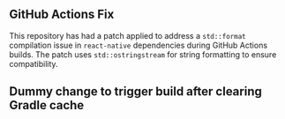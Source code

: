


## GitHub Actions Fix

This repository has had a patch applied to address a `std::format` compilation issue in `react-native` dependencies during GitHub Actions builds. The patch uses `std::ostringstream` for string formatting to ensure compatibility.




## Dummy change to trigger build after clearing Gradle cache

